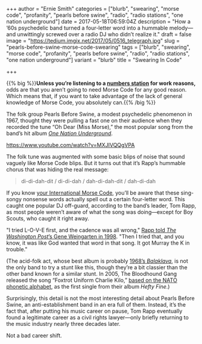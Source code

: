 +++
author = "Ernie Smith"
categories = ["blurb", "swearing", "morse code", "profanity", "pearls before swine", "radio", "radio stations", "one nation underground"]
date = 2017-05-18T06:59:04Z
description = "How a ’60s psychedelic band turned a four-letter word into a hummable melody—and unwittingly screwed over a radio DJ who didn’t realize it."
draft = false
image = "https://tedium.imgix.net/2017/05/0516_telegraph.jpg"
slug = "pearls-before-swine-morse-code-swearing"
tags = ["blurb", "swearing", "morse code", "profanity", "pearls before swine", "radio", "radio stations", "one nation underground"]
variant = "blurb"
title = "Swearing In Code"

+++

{{% big %}}**Unless you’re listening to a [numbers station](http://tedium.co/2015/01/22/loudest-noises-ever-nuclear-attack/#clandestinecounting) for work reasons,** odds are that you aren’t going to need Morse Code for any good reason. Which means that, if you want to take advantage of the lack of general knowledge of Morse Code, you absolutely can.{{% /big %}}

The folk group Pearls Before Swine, a modest psychedelic phenomenon in 1967, thought they were pulling a fast one on their audience when they recorded the tune “Oh Dear (Miss Morse),” the most popular song from the band’s hit album [*One Nation Underground*](http://amzn.to/2quL3eh).

https://www.youtube.com/watch?v=MXJIVQQgVPA

The folk tune was augmented with some basic blips of noise that sound vaguely like Morse Code blips. But it turns out that it’s Rapp’s hummable chorus that was hiding the real message:

> di-di-dah-dit / di-di-dah / dah-di-dah-dit / dah-di-dah

If you know [your International Morse Code](https://morsecode.scphillips.com/morse.html), you’ll be aware that these sing-songy nonsense words actually spell out a certain four-letter word. This caught one popular DJ off-guard, according to the band’s leader, Tom Rapp, as most people weren’t aware of what the song was doing—except for Boy Scouts, who caught it right away.

"I tried L-O-V-E first, and the cadence was all wrong," [Rapp told *The Washington Post*’s Gene Weingarten in 1998](http://www.washingtonpost.com/wp-srv/style/features/rapp.htm). "Then I tried that, and you know, it was like God wanted that word in that song. It got Murray the K in trouble."

(The acid-folk act, whose best album is probably [1968’s *Balaklava*](http://amzn.to/2rtfzTO), is not the only band to try a stunt like this, though they’re a bit classier than the other band known for a similar stunt. In 2005, The Bloodhound Gang released the song “Foxtrot Uniform Charlie Kilo,” [based on the NATO phonetic alphabet](http://www.nato.int/cps/es/natohq/declassified_136216.htm), as the first single from their album *Hefty Fine*.)

Surprisingly, this detail is not the most interesting detail about Pearls Before Swine, an anti-establishment band in an era full of them. Instead, it’s the fact that, after putting his music career on pause, Tom Rapp eventually found a legitimate career as a civil rights lawyer—only briefly returning to the music industry nearly three decades later.

Not a bad career shift.
